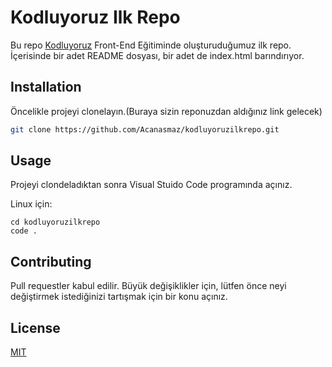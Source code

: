 # Kodluyoruz Ilk Repo
Bu repo [Kodluyoruz](https://kodluyoruz.org/) Front-End Eğitiminde oluşturuduğumuz ilk repo. İçerisinde bir adet README dosyası, bir adet de index.html barındırıyor.

## Installation
Öncelikle projeyi clonelayın.(Buraya sizin reponuzdan aldığınız link gelecek)

```bash
git clone https://github.com/Acanasmaz/kodluyoruzilkrepo.git
```

## Usage
Projeyi clondeladıktan sonra Visual Stuido Code programında açınız.

Linux için:

```linux
cd kodluyoruzilkrepo
code .
```

## Contributing
Pull requestler kabul edilir. Büyük değişiklikler için, lütfen önce neyi değiştirmek istediğinizi tartışmak için bir konu açınız.

## License

[MIT](https://choosealicense.com/licenses/mit/)